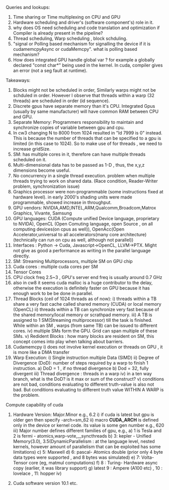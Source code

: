 Queries and lookups:
1) Time sharing or Time multiplexing on CPU and GPU
2) Hardware scheduling and driver's (software component's) role in it.
3) why does OS need scheduling and code translation and optimization if Compiler is already present in the pipeline?
4) Thread scheduling, Warp scheduling , block schduling.
5) "signal or Polling based mechanism for signalling the device if it is cudamemcpyAsync or cudaMemcpy". what is polling based mechanism?
6) How does integrated GPU handle global var ? for example a globally declared "const char*" being used in the kernel. In cuda, compiler gives an error (not a seg fault at runtime).

Takeaways:
1) Blocks might not be scheduled in order, Similarly warps might not be schduled in order. However I observe that threads within a warp (32 threads) are scheduled in order (id sequence).
2) Discrete gpus have separate memory than it's CPU. Integrated Gpus (usually by same manufacturer) will have common RAM between CPU and GPU.
3) Separate Memory: Programmers responsibility to maintain and synchronize copies of variable between gpu and cpu.
4) In cw3 changing N to 8000 from 1024 resulted in "Id 7999 is 0" instead. This is because the number of threads that can be specified to a gpu is limited (in this case to 1024). So to make use of for threads , we need to increase gridSize.
5) SM: has multiple cores in it, therefore can have multiple threads scheduled on it.
6) Multi-dimensional data has to be passed as 1-D , thus, the x,y,z dimensions become useful.
7) No concurrency in a single thread execution. problem when multiple threads trying to work on shared data. (Race condition, Reader-Writer problem, synchronization issue)
8) Graphics processor were non-programmable (some instructions fixed at hardware level). in early 2000's shading units were made programmable, showed increase in throughput.
9) GPU vendors: NVIDIA,AMD,INTEL,ARM,Qualcomm,Broadcom,Matrox Graphics, Vivante, Samsung
10) GPU languages: CUDA (Compute unified Device language, proprietary to NVIDA), OpenCL (Open Comuting language, open Source , on all computing devices(on cpus as well)), OpenAcc(Open Accelerator,universal to all accelerators(many core architecture) (technically can run on cpu as well, although not parallel)) 
11) Interfaces : Python -> Cuda, Javascript->OpenCL, LLVM->PTX. Might not give as good a performance as writing in the parallel language directly.
12) SM: Streaming Multiprocessors, multiple SM on GPU chip
13) Cuda cores : multiple cuda cores per SM
14) Tensor Cores
15) CPU clock freq 2.5~3 , GPU's server end freq is usually around 0.7 GHz 
16) also in cw8 it seems cuda malloc is a huge contributor to the delay, otherwise the execution is definitely faster on GPU because it has enough work to be be done in parallel.
17) Thread Blocks (ceil of 1024 threads as of now):
    i) threads within a TB share a very fast cache called shared memory (CUDA) or local memory (OpenCL)
    ii) threads within a TB can synchronize very fast because of the shared memory/local memory or scrathpad memory.
    iii) A TB is assigned to 1 SM(Streaming multiprocessor) till the task is finished. While within an SM , warps (from same TB) can be issued to different cores.
    iv) multiple SMs form the GPU. Grid can span multiple of these SMs.
    v) Redident Blocks : how many blocks are resident on SM, this concept comes into play when talking about barriers.
18) Cudamemcpy
    i) does not involve kernel execution or threads on GPU , it is more like a DMA transfer
19) Warp Execution:
    i) Single instruction multiple Data (SIMD)
    ii) Degree of Divergence (DoD): number of steps required by a warp to finish 1 instruction.
        a) DoD = 1 , if no thread divergence
        b) Dod = 32, fully divergent
    iii) Thread divergence : threads in a warp
    iv) in a ten way branch, what is the DoD? is it max or sum of the construct?
    v) conditions are not bad, conditions evaluating to different truth-value is also not bad. But conditions evaluating to different truth value WITHIN A WARP is the problem.

Compute capability of cuda
1) Hardware Version: Major.Minor e.g., 6.2 
    i) if cuda is latest but gpu is older gen then specify -arch=sm_62
    ii) macro __CUDA_ARCH__ is defined only in the device or kernel code. its value is some gen number e.g., 620
    iii) Major number defines different families of gpu, e.g.,
        a) 1 is Tesla and 2 is fermi - atomics,warp-vote,__syncthreads
        b) 3: kepler - Unified Memory(3.0), 3.5(DynamicParallelism : at the language level, nested kernels, however amount of parallelism that can be exploited has some limitations)
        c) 5: Maxwell
        d)  6: pascal- Atomics double (prior only 4 byte data types were supported , and 8 bytes was simulated)
        e) 7: Volta-Tensor core (eg, matmul computations)
        f) 8 : Turing- Hardware async copy (earlier, it was library support)
        g)  latest 9 : Ampere (A100 etc) , 10 : lovelace , 11: hopper
    iv)

2) Cuda software version 10.1 etc.
